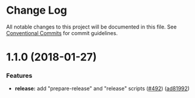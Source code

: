 # Change Log

All notable changes to this project will be documented in this file.
See [Conventional Commits](https://conventionalcommits.org) for commit guidelines.

<a name="1.1.0"></a>
# 1.1.0 (2018-01-27)


### Features

* **release:** add "prepare-release" and "release" scripts ([#492](https://github.com/textlint/textlint/issues/492)) ([ad81992](https://github.com/textlint/textlint/commit/ad81992))
